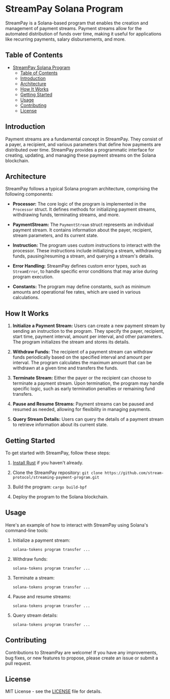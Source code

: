 # StreamPay Solana Program

StreamPay is a Solana-based program that enables the creation and management of payment streams. Payment streams allow for the automated distribution of funds over time, making it useful for applications like recurring payments, salary disbursements, and more.

## Table of Contents

- [StreamPay Solana Program](#streampay-solana-program)
  - [Table of Contents](#table-of-contents)
  - [Introduction](#introduction)
  - [Architecture](#architecture)
  - [How It Works](#how-it-works)
  - [Getting Started](#getting-started)
  - [Usage](#usage)
  - [Contributing](#contributing)
  - [License](#license)

## Introduction

Payment streams are a fundamental concept in StreamPay. They consist of a payer, a recipient, and various parameters that define how payments are distributed over time. StreamPay provides a programmatic interface for creating, updating, and managing these payment streams on the Solana blockchain.

## Architecture

StreamPay follows a typical Solana program architecture, comprising the following components:

- **Processor:** The core logic of the program is implemented in the `Processor` struct. It defines methods for initializing payment streams, withdrawing funds, terminating streams, and more.

- **PaymentStream:** The `PaymentStream` struct represents an individual payment stream. It contains information about the payer, recipient, stream parameters, and its current state.

- **Instruction:** The program uses custom instructions to interact with the processor. These instructions include initializing a stream, withdrawing funds, pausing/resuming a stream, and querying a stream's details.

- **Error Handling:** StreamPay defines custom error types, such as `StreamError`, to handle specific error conditions that may arise during program execution.

- **Constants:** The program may define constants, such as minimum amounts and operational fee rates, which are used in various calculations.

## How It Works

1. **Initialize a Payment Stream:** Users can create a new payment stream by sending an instruction to the program. They specify the payer, recipient, start time, payment interval, amount per interval, and other parameters. The program initializes the stream and stores its details.

2. **Withdraw Funds:** The recipient of a payment stream can withdraw funds periodically based on the specified interval and amount per interval. The program calculates the maximum amount that can be withdrawn at a given time and transfers the funds.

3. **Terminate Stream:** Either the payer or the recipient can choose to terminate a payment stream. Upon termination, the program may handle specific logic, such as early termination penalties or remaining fund transfers.

4. **Pause and Resume Streams:** Payment streams can be paused and resumed as needed, allowing for flexibility in managing payments.

5. **Query Stream Details:** Users can query the details of a payment stream to retrieve information about its current state.

## Getting Started

To get started with StreamPay, follow these steps:

1. [Install Rust](https://www.rust-lang.org/learn/get-started) if you haven't already.

2. Clone the StreamPay repository: `git clone https://github.com/stream-protocol/streaming-payment-program.git`

3. Build the program: `cargo build-bpf`

4. Deploy the program to the Solana blockchain.

## Usage

Here's an example of how to interact with StreamPay using Solana's command-line tools:

1. Initialize a payment stream:
   ```
   solana-tokens program transfer ...
   ```

2. Withdraw funds:
   ```
   solana-tokens program transfer ...
   ```

3. Terminate a stream:
   ```
   solana-tokens program transfer ...
   ```

4. Pause and resume streams:
   ```
   solana-tokens program transfer ...
   ```

5. Query stream details:
   ```
   solana-tokens program transfer ...
   ```

## Contributing

Contributions to StreamPay are welcome! If you have any improvements, bug fixes, or new features to propose, please create an issue or submit a pull request.

## License

MIT License - see the [LICENSE](LICENSE) file for details.
